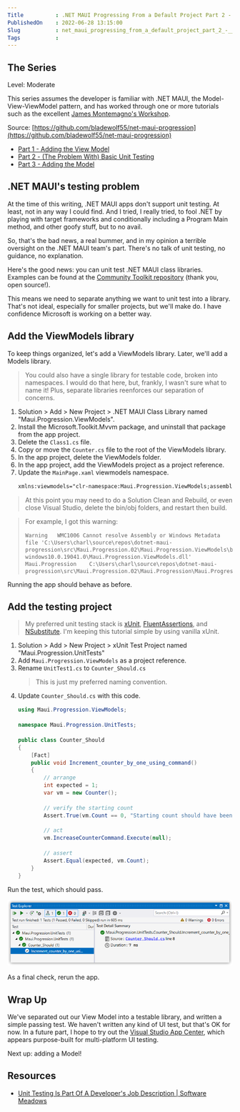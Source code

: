 ```yaml
---  
Title          : .NET MAUI Progressing From a Default Project Part 2 - (The Problem With) Basic Unit Testing  
PublishedOn    : 2022-06-28 13:15:00  
Slug           : net_maui_progressing_from_a_default_project_part_2_-__the_problem_with__basic_unit_testing  
Tags           :  
---
```


## The Series
Level: Moderate

This series assumes the developer is familiar with .NET MAUI, the Model-View-ViewModel pattern, and has worked through one or more tutorials such as the excellent [James Montemagno's Workshop](https://www.youtube.com/watch?app=desktop&v=DuNLR_NJv8U).

Source: [https://github.com/bladewolf55/net-maui-progression](https://github.com/bladewolf55/net-maui-progression)

*   [Part 1 - Adding the View Model](https://www.softwaremeadows.com/posts/net_maui_progressing_from_a_default_project_part_1_-_adding_the_view_model/)
*   [Part 2 - (The Problem With) Basic Unit Testing](https://www.softwaremeadows.com/posts/net_maui_progressing_from_a_default_project_part_2_-__the_problem_with__basic_unit_testing)
*   [Part 3 - Adding the Model](https://www.softwaremeadows.com/posts/net_maui_progressing_from_a_default_project_part_3_-_adding_the_model_more_testing_and_ddd/)

## .NET MAUI's testing problem
At the time of this writing, .NET MAUI apps don't support unit testing. At least, not in any way I could find. And I tried, I really tried, to fool .NET by playing with target frameworks and conditionally including a Program Main method, and other goofy stuff, but to no avail. 

So, that's the bad news, a real bummer, and in my opinion a terrible oversight on the .NET MAUI team's part. There's no talk of unit testing, no guidance, no explanation. 

Here's the good news: you can unit test .NET MAUI class libraries. Examples can be found at the [Community Toolkit repository](https://github.com/CommunityToolkit/Maui/tree/main/src/CommunityToolkit.Maui.UnitTests) (thank you, open source!).

This means we need to separate anything we want to unit test into a library. That's not ideal, especially for smaller projects, but we'll make do. I have confidence Microsoft is working on a better way.

## Add the ViewModels library
To keep things organized, let's add a ViewModels library. Later, we'll add a Models library.

> You could also have a single library for testable code, broken into namespaces. I would do that here, but, frankly, I wasn't sure what to name it! Plus, separate libraries reenforces our separation of concerns.

1.  Solution > Add > New Project > .NET MAUI Class Library named "Maui.Progression.ViewModels".
1.  Install the Microsoft.Toolkit.Mvvm package, and uninstall that package from the app project.
1.  Delete the `Class1.cs` file.
1.  Copy or move the `Counter.cs` file to the root of the ViewModels library.
1.  In the app project, delete the ViewModels folder.
1.  In the app project, add the ViewModels project as a project reference.
1.  Update the `MainPage.xaml` viewmodels namespace.  
    ```xml
    xmlns:viewmodels="clr-namespace:Maui.Progression.ViewModels;assembly=Maui.Progression.ViewModels"
    ```

> At this point you may need to do a Solution Clean and Rebuild, or even close Visual Studio, delete the bin/obj folders, and restart then build.

> For example, I got this warning:
>
> ```text
> Warning	WMC1006	Cannot resolve Assembly or Windows Metadata file 'C:\Users\charl\source\repos\dotnet-maui-progression\src\Maui.Progression.02\Maui.Progression.ViewModels\bin\Debug\net6.0-windows10.0.19041.0\Maui.Progression.ViewModels.dll'	Maui.Progression	C:\Users\charl\source\repos\dotnet-maui-progression\src\Maui.Progression.02\Maui.Progression\Maui.Progression.csproj
> ```

Running the app should behave as before.

## Add the testing project
> My preferred unit testing stack is [xUnit](https://xunit.net/), [FluentAssertions](https://fluentassertions.com/), and [NSubstitute](https://nsubstitute.github.io/). I'm keeping this tutorial simple by using vanilla xUnit.

1.  Solution > Add > New Project > xUnit Test Project named "Maui.Progression.UnitTests"
1.  Add `Maui.Progression.ViewModels` as a project reference.
1.  Rename `UnitTest1.cs` to `Counter_Should.cs`  
    > This is just my preferred naming convention.
1.  Update `Counter_Should.cs` with this code.
    ```csharp
    using Maui.Progression.ViewModels;

    namespace Maui.Progression.UnitTests;

    public class Counter_Should
    {
        [Fact]
        public void Increment_counter_by_one_using_command()
        {
            // arrange
            int expected = 1;
            var vm = new Counter();

            // verify the starting count
            Assert.True(vm.Count == 0, "Starting count should have been zero.");

            // act
            vm.IncreaseCounterCommand.Execute(null);

            // assert
            Assert.Equal(expected, vm.Count);
        }
    }
    ```

Run the test, which should pass.

![](2022-06-23-12-46-27.png)

As a final check, rerun the app.

## Wrap Up
We've separated out our View Model into a testable library, and written a simple passing test. We haven't written any kind of UI test, but that's OK for now. In a future part, I hope to try out the [Visual Studio App Center](https://appcenter.ms/), which appears purpose-built for multi-platform UI testing.

Next up: adding a Model!

## Resources
*   [Unit Testing Is Part Of A Developer's Job Description | Software Meadows](https://www.softwaremeadows.com/posts/unit_testing_is_part_of_a_developers_job_description/)
